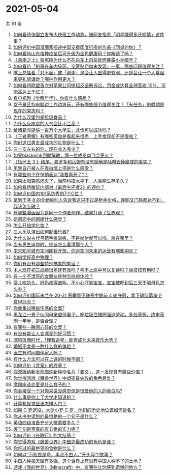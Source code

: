 # 2021-05-04

共 61 条

<!-- BEGIN -->
<!-- 最后更新时间 Tue May 04 2021 01:33:26 GMT+0800 (China Standard Time) -->

1. [如何看待张国立发布大夜班工作动态，被网友指责「明星赚得多还矫情」这件事？](https://www.zhihu.com/question/457625710)
2. [如何评价中国漫画家描述中国支援印度抗疫的作品《同桌的你》？](https://www.zhihu.com/question/457620550)
3. [如何看待山东接种疫苗后可升级为金色健康码？你解锁了吗？](https://www.zhihu.com/question/457670626)
4. [《悬崖之上》张宪臣为什么不在白车上自杀反而暴露小兰暗号？](https://www.zhihu.com/question/457341025)
5. [如何看待「的哥在车内猝死，交警贴罚单未发现」一事，哪些问题值得关注？](https://www.zhihu.com/question/457613358)
6. [嘴上总挂着「对不起」或「谢谢」是会让人显得更软弱，还是会让一个人看起来更礼貌谦逊？哪种作用更大？](https://www.zhihu.com/question/25052958)
7. [如何看待欧盟首次对苹果公司提起反垄断诉讼，罚金或达其全球营收
   10%，可能高达上千亿？](https://www.zhihu.com/question/457427264)
8. [看电视剧《觉醒年代》，你有什么感想？](https://www.zhihu.com/question/450120675)
9. [女子景区抱电脑边工作边游玩，还有哪些细节值得关注？「有任务」的假期是现在的常态吗？](https://www.zhihu.com/question/457540899)
10. [为什么汉堡包是垃圾食品？](https://www.zhihu.com/question/382868803)
11. [为什么灰原哀的人气会比小兰高？](https://www.zhihu.com/question/382637152)
12. [给诸葛亮提供一百万个大学生，北伐可以成功吗？](https://www.zhihu.com/question/443277138)
13. [《王者荣耀》有哪些英雄是看起来很秀，上手发现却不是很难？](https://www.zhihu.com/question/456199987)
14. [你们送过男友最成功的礼物是什么？](https://www.zhihu.com/question/25865753)
15. [三十岁左右的你，现在收入多少？](https://www.zhihu.com/question/310923691)
16. [如果blackpink到期解散，哪一位成员单飞会更火？](https://www.zhihu.com/question/455213754)
17. [《指环王 3
    》结尾，弗罗多和山姆有没有隐瞒是咕噜毁掉魔戒的事实？](https://www.zhihu.com/question/457495969)
18. [见到自己被人在表白墙上捞是什么感受？](https://www.zhihu.com/question/426184407)
19. [有哪些句子在悄悄表达“我要离开了”？](https://www.zhihu.com/question/440637432)
20. [如果太阳突然熄灭了，当前科技水平下，人类能生存多久？](https://www.zhihu.com/question/399868816)
21. [如何看待微软内部对《最后生还者2》的评价？](https://www.zhihu.com/question/457639452)
22. [如何评价国内101系选秀的7个C位？](https://www.zhihu.com/question/456871781)
23. [拿到千字 8
    的全勤后别人告诉我这只不过是枪手价格，连网文门槛都达不到。我该怎么破？](https://www.zhihu.com/question/457647042)
24. [有哪些漫画因为是同一个作者创作，结果打通了世界观？](https://www.zhihu.com/question/437451134)
25. [姐弟恋中的姐姐什么感觉？](https://www.zhihu.com/question/451689518)
26. [怎么开始学化妆？](https://www.zhihu.com/question/302940225)
27. [三人乐队演出如何配置乐器?](https://www.zhihu.com/question/453577415)
28. [为什么说古代弓箭手难训练，不是抛射就可以吗，难在哪里？](https://www.zhihu.com/question/349584247)
29. [当有男生追你时，你该怎么看清那个人？](https://www.zhihu.com/question/342163331)
30. [南京知乎城市空间即将开放，你对空间未来的运营有哪些期许？](https://www.zhihu.com/question/455930944)
31. [如何学好高中物理？](https://www.zhihu.com/question/19812276)
32. [你们有没有那些特别搞笑的笑话？](https://www.zhihu.com/question/454205391)
33. [本人现在初三成绩很差还有救吗？考不上高中可以复读吗？读技校有用吗？](https://www.zhihu.com/question/456260758)
34. [有一个不漂亮的女朋友是种怎样的体验？](https://www.zhihu.com/question/27433657)
35. [婴儿咬奶头，妈妈疼得直叫，不小心吓到宝宝，宝宝被吓到后三天不喝母乳怎么办？](https://www.zhihu.com/question/455850698)
36. [如何评价国际米兰在 20-21 赛季意甲联赛中提前 4
    轮夺冠，拿下球队第19个意甲冠军？](https://www.zhihu.com/question/457596626)
37. [你收集过哪些伤感的文案?](https://www.zhihu.com/question/450594854)
38. [黑龙江一男子伙同母亲虐待妻子，吃垃圾住猪圈强迫劳动，多处骨折，终审获刑一年半，是否合理？](https://www.zhihu.com/question/457256890)
39. [有哪些一瞬间心碎的文案？](https://www.zhihu.com/question/446133693)
40. [有没有能让人变漂亮的好习惯？](https://www.zhihu.com/question/423969924)
41. [深陷饭圈时代，「理智追星」能否成为未来娱乐大势？](https://www.zhihu.com/question/456813274)
42. [婚姻不幸是一种什么样的体验？](https://www.zhihu.com/question/267571755)
43. [医生有时间陪伴家人吗？](https://www.zhihu.com/question/307677298)
44. [有什么方法可以在上课的时候不困？](https://www.zhihu.com/question/453132101)
45. [如何评价《灵笼》的终章？](https://www.zhihu.com/question/457072944)
46. [西双版纳新发现蜘蛛新种命名为「姜文」，这一发现具有哪些价值？](https://www.zhihu.com/question/457371552)
47. [你觉得游戏《魔兽世界》中塑造最失败的角色是谁？](https://www.zhihu.com/question/456498770)
48. [摩羯座谈恋爱是什么样子的？](https://www.zhihu.com/question/452356824)
49. [你会接受一个对你来说没感觉但是很爱你的人的表白吗?](https://www.zhihu.com/question/456895806)
50. [什么事是你上了大学才知道的？](https://www.zhihu.com/question/406491354)
51. [计算机视觉应该怎样入门？](https://www.zhihu.com/question/23902574)
52. [如果 C 罗退役，大罗小罗 C 罗，他们的历史地位该如何排名？](https://www.zhihu.com/question/384740207)
53. [你从书中读到的最惊艳的一个句子是什么？](https://www.zhihu.com/question/456541633)
54. [英语四级准备充分大概需要多久？](https://www.zhihu.com/question/293706213)
55. [裘千仞是否真的有五绝的实力呢？](https://www.zhihu.com/question/457477701)
56. [如何评价《长歌行》的大结局？](https://www.zhihu.com/question/457677705)
57. [你觉得游戏《魔兽世界》中塑造最成功的角色是谁？](https://www.zhihu.com/question/456497443)
58. [你吃过的最绝望的食物是什么？](https://www.zhihu.com/question/266593795)
59. [如何以“万般皆是命，半点不由人。”开头写个故事？](https://www.zhihu.com/question/446397308)
60. [中国人种菜天赋有多强，这个世界上有没有中国人种不了的土地？](https://www.zhihu.com/question/457311138)
61. [游戏《我的世界》（Minecraft）中，有哪些让你感到遗憾的地方？](https://www.zhihu.com/question/451353111)

<!-- END -->
